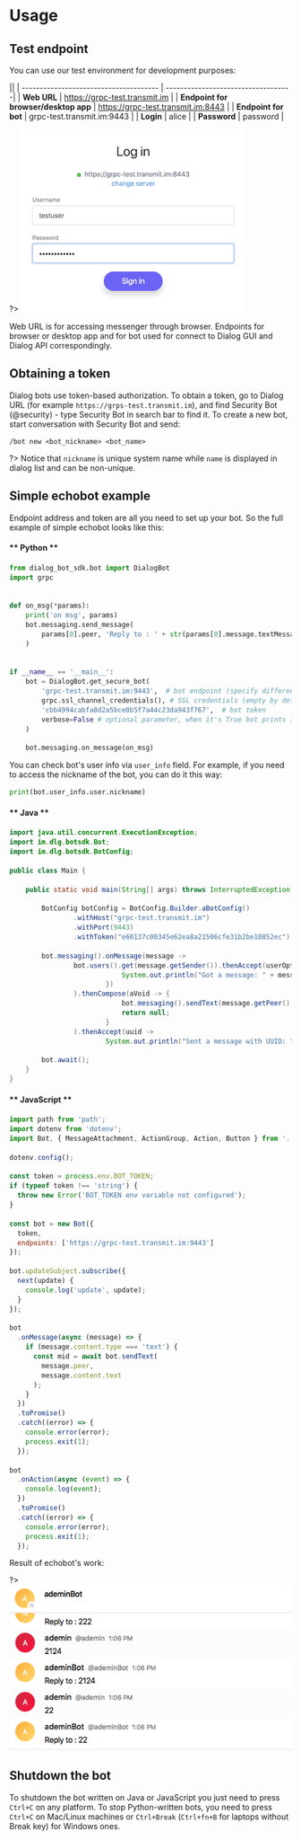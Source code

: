 # Usage

## Test endpoint

You can use our test environment for development purposes:

||
| -------------------------------------- | -----------------------------------|
| **Web URL**                            | https://grpc-test.transmit.im      |
| **Endpoint for browser/desktop app**   | https://grpc-test.transmit.im:8443 |
| **Endpoint for bot**                   | grpc-test.transmit.im:9443         |
| **Login**                              | alice                              |
| **Password**                           | password                           |

?> ![](bots_login_screen.png)

Web URL is for accessing messenger through browser. Endpoints for browser or desktop app and
for bot used for connect to Dialog GUI and Dialog API correspondingly.

## Obtaining a token

Dialog bots use token-based authorization. To obtain a token, go to Dialog URL
(for example ``https://grps-test.transmit.im``),
and find Security Bot (@security) - type Security Bot in search bar to find it.
To create a new bot, start conversation with Security Bot and send:
```
/bot new <bot_nickname> <bot_name>
```
?> Notice that `nickname` is unique system name while `name` is displayed in dialog
list and can be non-unique.

## Simple echobot example
Endpoint address and token are all you need to set up your bot. So the full example of simple echobot looks like this:

<!-- tabs:start -->

#### ** Python **

```python
from dialog_bot_sdk.bot import DialogBot
import grpc


def on_msg(*params):
    print('on msg', params)
    bot.messaging.send_message(
        params[0].peer, 'Reply to : ' + str(params[0].message.textMessage.text)
    )


if __name__ == '__main__':
    bot = DialogBot.get_secure_bot(
        'grpc-test.transmit.im:9443',  # bot endpoint (specify different endpoint if you want to connect to your on-premise environment)
        grpc.ssl_channel_credentials(), # SSL credentials (empty by default!)
        'cbb4994cabfa8d2a5bce0b5f7a44c23da943f767',  # bot token
        verbose=False # optional parameter, when it's True bot prints info about the called methods, False by default
    )

    bot.messaging.on_message(on_msg)

```

You can check bot's user info via `user_info` field. For example, if you need to access the nickname of the bot, you can do it this way:

```python
print(bot.user_info.user.nickname)
```

#### ** Java **

```java
import java.util.concurrent.ExecutionException;
import im.dlg.botsdk.Bot;
import im.dlg.botsdk.BotConfig;

public class Main {

    public static void main(String[] args) throws InterruptedException, ExecutionException {

        BotConfig botConfig = BotConfig.Builder.aBotConfig()
                .withHost("grpc-test.transmit.im")
                .withPort(9443)
                .withToken("e60137c00345e62ea8a21506cfe31b2be10852ec").build();

        bot.messaging().onMessage(message ->
                bot.users().get(message.getSender()).thenAccept(userOpt -> userOpt.ifPresent(user -> {
                            System.out.println("Got a message: " + message.getText() + " from user: " + user.getName());
                        })
                ).thenCompose(aVoid -> {
                            bot.messaging().sendText(message.getPeer(), "Reply to : " + message.getMessageContent().toString());
                            return null;
                        }
                ).thenAccept(uuid ->
                        System.out.println("Sent a message with UUID: " + uuid)));

        bot.await();
    }
}
```

#### ** JavaScript **

```javascript
import path from 'path';
import dotenv from 'dotenv';
import Bot, { MessageAttachment, ActionGroup, Action, Button } from '../src';

dotenv.config();

const token = process.env.BOT_TOKEN;
if (typeof token !== 'string') {
  throw new Error('BOT_TOKEN env variable not configured');
}

const bot = new Bot({
  token,
  endpoints: ['https://grpc-test.transmit.im:9443']
});

bot.updateSubject.subscribe({
  next(update) {
    console.log('update', update);
  }
});

bot
  .onMessage(async (message) => {
    if (message.content.type === 'text') {
      const mid = await bot.sendText(
        message.peer,
        message.content.text
      );
    }
  })
  .toPromise()
  .catch((error) => {
    console.error(error);
    process.exit(1);
  });

bot
  .onAction(async (event) => {
    console.log(event);
  })
  .toPromise()
  .catch((error) => {
    console.error(error);
    process.exit(1);
  });
```

<!-- tabs:end -->

Result of echobot's work:

?> ![](bots_ping_pong_example.png)

## Shutdown the bot

To shutdown the bot written on Java or JavaScript you just need to press ``Ctrl+C`` on any platform.
To stop Python-written bots, you need to press ``Ctrl+C`` on Mac/Linux machines
or ``Ctrl+Break`` (``Ctrl+fn+B`` for laptops without Break key) for Windows ones.
